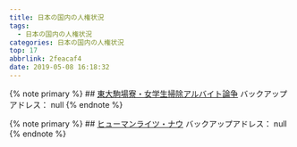```yaml
---
title: 日本の国内の人権状況
tags:
  - 日本の国内の人権状況
categories: 日本の国内の人権状況
top: 17
abbrlink: 2feacaf4
date: 2019-05-08 16:18:32
---
```

{% note primary %}
    ## [東大駒場寮・女学生掃除アルバイト論争](https://togetter.com/li/852505)
    バックアップアドレス： null
{% endnote %}<!--more-->



{% note primary %}
    ## [ヒューマンライツ・ナウ](http://hrn.or.jp/)
    バックアップアドレス： null
{% endnote %}
